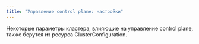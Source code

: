 ```yaml
---
title: "Управление control plane: настройки"
---
```


Некоторые параметры кластера, влияющие на управление control plane, также берутся из ресурса ClusterConfiguration.

<!-- SCHEMA -->
